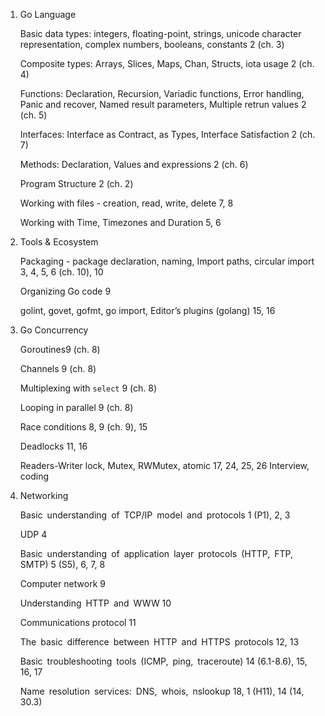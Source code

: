 1. Go Language  

    Basic data types: integers, floating-point, strings, unicode character representation, complex numbers, booleans, constants	2 (ch. 3)
    
    Composite types: Arrays, Slices, Maps, Chan, Structs, iota usage 2 (ch. 4)	
    
    Functions: Declaration, Recursion, Variadic functions, Error handling, Panic and recover, Named result parameters, Multiple retrun values	2 (ch. 5)
    
    Interfaces: Interface as Contract, as Types, Interface Satisfaction	2 (ch. 7)	
    
    Methods: Declaration, Values and expressions 2 (ch. 6)
    
    Program Structure	2 (ch. 2)
    
    Working with files - creation, read, write, delete	7, 8	
    
    Working with Time, Timezones and Duration	5, 6
    

2. Tools & Ecosystem  
    
    Packaging - package declaration, naming, Import paths, сircular import 3, 4, 5, 6 (ch. 10), 10
    
    Organizing Go code	9	
    
    golint, govet, gofmt, go import, Editor’s plugins (golang) 15, 16	
    
3. Go Concurrency  

    Goroutines9 (ch. 8)

    Channels	9 (ch. 8)	
    
    Multiplexing with `select` 9 (ch. 8)	
    
    Looping in parallel 9 (ch. 8)
    
    Race conditions 8, 9 (ch. 9), 15
    
    Deadlocks	11, 16
    
    Readers-Writer lock, Mutex, RWMutex, atomic	17, 24, 25, 26	Interview, coding
    
4. Networking  

    Basic understanding of TCP/IP model and protocols	1 (P1), 2, 3

    UDP	4
    
    Basic understanding of application layer protocols (HTTP, FTP, SMTP)	5 (S5), 6, 7, 8

    Computer network	9

    Understanding HTTP and WWW	10

    Communications protocol	11

    The basic difference between HTTP and HTTPS protocols	12, 13

    Basic troubleshooting tools (ICMP, ping, traceroute)	14 (6.1-8.6), 15, 16, 17

    Name resolution services: DNS, whois, nslookup	18, 1 (H11), 14 (14, 30.3)
